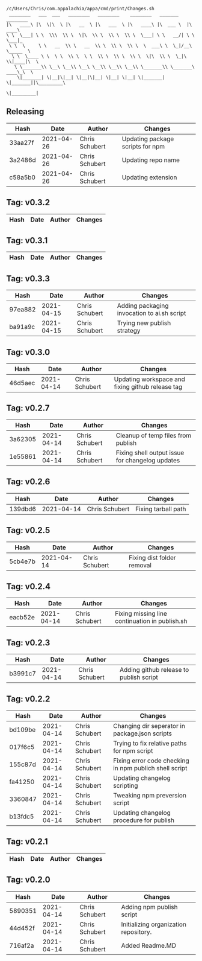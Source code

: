 ```
/c/Users/Chris/com.appalachia/appa/cmd/print/Changes.sh
 ________   ___  ___   ________   ________    ________   _______    ________      
|\   ____\ |\  \|\  \ |\   __  \ |\   ___  \ |\   ____\ |\  ___ \  |\   ____\     
\ \  \___| \ \  \\\  \\ \  \|\  \\ \  \\ \  \\ \  \___| \ \   __/| \ \  \___|_    
 \ \  \     \ \   __  \\ \   __  \\ \  \\ \  \\ \  \  ___\ \  \_|/__\ \_____  \   
  \ \  \____ \ \  \ \  \\ \  \ \  \\ \  \\ \  \\ \  \|\  \\ \  \_|\ \\|____|\  \  
   \ \_______\\ \__\ \__\\ \__\ \__\\ \__\\ \__\\ \_______\\ \_______\ ____\_\  \ 
    \|_______| \|__|\|__| \|__|\|__| \|__| \|__| \|_______| \|_______||\_________\
                                                                      \|_________|
```
## Releasing
| Hash | Date | Author | Changes |
|------|------|--------|---------|
| 33aa27f | 2021-04-26 | Chris Schubert | Updating package scripts for npm |
| 3a2486d | 2021-04-26 | Chris Schubert | Updating repo name |
| c58a5b0 | 2021-04-26 | Chris Schubert | Updating extension |


 ## Tag: v0.3.2
| Hash | Date | Author | Changes |
|------|------|--------|---------|


 ## Tag: v0.3.1
| Hash | Date | Author | Changes |
|------|------|--------|---------|


 ## Tag: v0.3.3
| Hash | Date | Author | Changes |
|------|------|--------|---------|
| 97ea882 | 2021-04-15 | Chris Schubert | Adding packaging invocation to ai.sh script |
| ba91a9c | 2021-04-15 | Chris Schubert | Trying new publish strategy |


 ## Tag: v0.3.0
| Hash | Date | Author | Changes |
|------|------|--------|---------|
| 46d5aec | 2021-04-14 | Chris Schubert | Updating workspace and fixing github release tag |


 ## Tag: v0.2.7
| Hash | Date | Author | Changes |
|------|------|--------|---------|
| 3a62305 | 2021-04-14 | Chris Schubert | Cleanup of temp files from publish |
| 1e55861 | 2021-04-14 | Chris Schubert | Fixing shell output issue for changelog updates |


 ## Tag: v0.2.6
| Hash | Date | Author | Changes |
|------|------|--------|---------|
| 139dbd6 | 2021-04-14 | Chris Schubert | Fixing tarball path |


 ## Tag: v0.2.5
| Hash | Date | Author | Changes |
|------|------|--------|---------|
| 5cb4e7b | 2021-04-14 | Chris Schubert | Fixing dist folder removal |


 ## Tag: v0.2.4
| Hash | Date | Author | Changes |
|------|------|--------|---------|
| eacb52e | 2021-04-14 | Chris Schubert | Fixing missing line continuation in publish.sh |


 ## Tag: v0.2.3
| Hash | Date | Author | Changes |
|------|------|--------|---------|
| b3991c7 | 2021-04-14 | Chris Schubert | Adding github release to publish script |


 ## Tag: v0.2.2
| Hash | Date | Author | Changes |
|------|------|--------|---------|
| bd109be | 2021-04-14 | Chris Schubert | Changing dir seperator in package.json scripts |
| 017f6c5 | 2021-04-14 | Chris Schubert | Trying to fix relative paths for npm script |
| 155c87d | 2021-04-14 | Chris Schubert | Fixing error code checking in npm publich shell script |
| fa41250 | 2021-04-14 | Chris Schubert | Updating changelog scripting |
| 3360847 | 2021-04-14 | Chris Schubert | Tweaking npm preversion script |
| b13fdc5 | 2021-04-14 | Chris Schubert | Updating changelog procedure for publish |


 ## Tag: v0.2.1
| Hash | Date | Author | Changes |
|------|------|--------|---------|


 ## Tag: v0.2.0
| Hash | Date | Author | Changes |
|------|------|--------|---------|
| 5890351 | 2021-04-14 | Chris Schubert | Adding npm publish script |
| 44d452f | 2021-04-14 | Chris Schubert | Initializing organization repository. |
| 716af2a | 2021-04-14 | Chris Schubert | Added Readme.MD |
